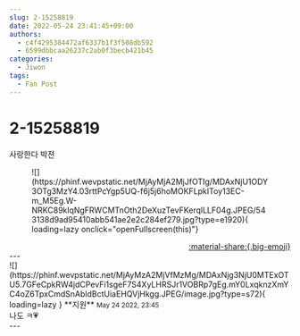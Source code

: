 ```yaml
---
slug: 2-15258819
date: 2022-05-24 23:41:45+09:00
authors:
  - c4f4295384472af6337b1f3f508db592
  - 6599dbbcaa26237c2ab0f3becb421b45
categories:
  - Jiwon
tags:
  - Fan Post
---
```


# 2-15258819

<div class="post-container" markdown="1">
<div class="content-container md-sidebar__scrollwrap" markdown="1">

사랑한다 박젼
<figure markdown="1">
![](https://phinf.wevpstatic.net/MjAyMjA2MjJfOTIg/MDAxNjU1ODY3OTg3MzY4.03rttPcYgp5UQ-f6j5j6hoMOKFLpkIToy13EC-m_M5Eg.W-NRKC89klqNgFRWCMTnOth2DeXuzTevFKerqlLLF04g.JPEG/543138d9ad95410abb541ae2e2c284ef279.jpg?type=e1920){ loading=lazy onclick="openFullscreen(this)"}
</figure>


</div>
</div>

<div style="text-align: right;" markdown="1">
<a href="https://weverse.io/fromis9/fanpost/2-15258819" style="text-align: right;">:material-share:{.big-emoji}</a>
</div>
---

<div class="comments-container md-sidebar__scrollwrap" markdown="1">
<div class="comment" markdown="1">
<div class='id-container' markdown="1">
![](https://phinf.wevpstatic.net/MjAyMzA2MjVfMzMg/MDAxNjg3NjU0MTExOTU5.7GFeCpkRW4jdCPevFi1sgeF7S4XyLHRSJr1VOBRp7gEg.mY0LxqknzXmYC4oZ6TpxCmdSnAbldBctUiaEHQVjHkgg.JPEG/image.jpg?type=s72){ loading=lazy }
**<span class="artist">지원</span>** <small>May 24 2022, 23:45</small><br>
</div>
<div class='comment-body' markdown="1">
나도 ㅋ💗
</div>
</div>
</div>
---
